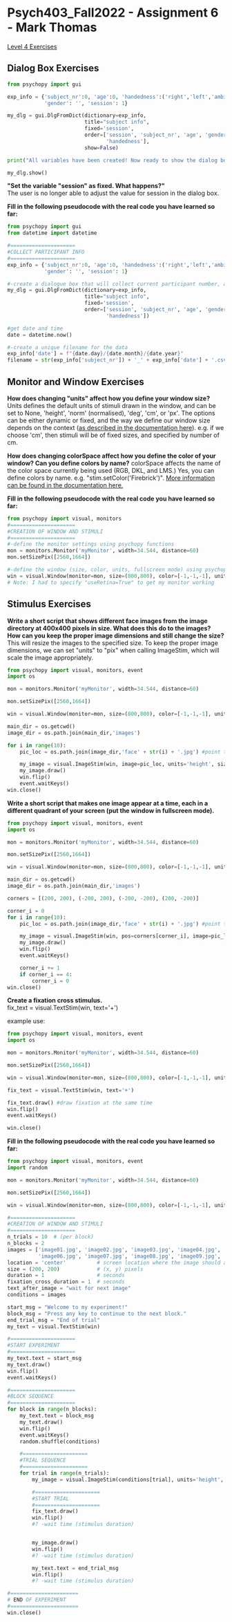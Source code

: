 # Psych403_Fall2022 - Assignment 6 - Mark Thomas

[Level 4 Exercises](https://kerblooee.github.io/pytutorial/level4_exercises.html)


## Dialog Box Exercises
```python
from psychopy import gui

exp_info = {'subject_nr':0, 'age':0, 'handedness':('right','left','ambi'), 
            'gender': '', 'session': 1}

my_dlg = gui.DlgFromDict(dictionary=exp_info, 
                         title="subject info",
                         fixed='session', 
                         order=['session', 'subject_nr', 'age', 'gender', 
                                'handedness'],
                         show=False)

print("All variables have been created! Now ready to show the dialog box!")

my_dlg.show()
```

**"Set the variable "session" as fixed. What happens?"**  
The user is no longer able to adjust the value for session in the dialog box.


**Fill in the following pseudocode with the real code you have learned so far:**
```python
from psychopy import gui
from datetime import datetime

#=====================
#COLLECT PARTICIPANT INFO
#=====================
exp_info = {'subject_nr':0, 'age':0, 'handedness':('right','left','ambi'),
            'gender': '', 'session': 1}

#-create a dialogue box that will collect current participant number, age, gender, handedness
my_dlg = gui.DlgFromDict(dictionary=exp_info,
                         title="subject info",
                         fixed='session',
                         order=['session', 'subject_nr', 'age', 'gender',
                                'handedness'])

#get date and time
date = datetime.now()

#-create a unique filename for the data
exp_info['date'] = f"{date.day}/{date.month}/{date.year}"
filename = str(exp_info['subject_nr']) + '_' + exp_info['date'] + '.csv'
```


## Monitor and Window Exercises

**How does changing "units" affect how you define your window size?**  
Units defines the default units of stimuli drawn in the window, and can be set to None, 'height', 'norm' (normalised), 'deg', 'cm', or 'px'. The options can be either dynamic or fixed, and the way we define our window size depends on the context ([as described in the documentation here](https://psychopy.org/general/units.html#units)). e.g. if we choose 'cm', then stimuli will be of fixed sizes, and specified by number of cm.

**How does changing colorSpace affect how you define the color of your window? Can you define colors by name?**
colorSpace affects the name of the color space currently being used (RGB, DKL, and LMS.) Yes, you can define colors by name. e.g. "stim.setColor('Firebrick')". [More information can be found in the documentation here.](https://psychopy.org/general/colours.html#colorspaces)


**Fill in the following pseudocode with the real code you have learned so far:**
```python
from psychopy import visual, monitors
#=====================
#CREATION OF WINDOW AND STIMULI
#=====================
#-define the monitor settings using psychopy functions
mon = monitors.Monitor('myMonitor', width=34.544, distance=60)
mon.setSizePix([2560,1664])

#-define the window (size, color, units, fullscreen mode) using psychopy functions
win = visual.Window(monitor=mon, size=(800,800), color=[-1,-1,-1], units='None', fullscr=False, useRetina=True)
# Note: I had to specify "useRetina=True" to get my monitor working
```


## Stimulus Exercises
**Write a short script that shows different face images from the image directory at 400x400 pixels in size. What does this do to the images? How can you keep the proper image dimensions and still change the size?**
This will resize the images to the specified size. To keep the proper image dimensions, we can set "units" to "pix" when calling ImageStim, which will scale the image appropriately.

```python
from psychopy import visual, monitors, event
import os

mon = monitors.Monitor('myMonitor', width=34.544, distance=60)

mon.setSizePix([2560,1664])

win = visual.Window(monitor=mon, size=(800,800), color=[-1,-1,-1], units='pix', fullscr=False, useRetina=True)

main_dir = os.getcwd()
image_dir = os.path.join(main_dir,'images')

for i in range(10):
    pic_loc = os.path.join(image_dir,'face' + str(i) + '.jpg') #point to the specific image

    my_image = visual.ImageStim(win, image=pic_loc, units='height', size=400)
    my_image.draw()
    win.flip()
    event.waitKeys()
win.close()
```


**Write a short script that makes one image appear at a time, each in a different quadrant of your screen (put the window in fullscreen mode).**
```python
from psychopy import visual, monitors, event
import os

mon = monitors.Monitor('myMonitor', width=34.544, distance=60)

mon.setSizePix([2560,1664])

win = visual.Window(monitor=mon, size=(800,800), color=[-1,-1,-1], units='pix', fullscr=True, useRetina=True)

main_dir = os.getcwd()
image_dir = os.path.join(main_dir,'images')

corners = [(200, 200), (-200, 200), (-200, -200), (200, -200)]

corner_i = 0
for i in range(10):
    pic_loc = os.path.join(image_dir,'face' + str(i) + '.jpg') #point to the specific image

    my_image = visual.ImageStim(win, pos=corners[corner_i], image=pic_loc, units='pix', size=400)
    my_image.draw()
    win.flip()
    event.waitKeys()

    corner_i += 1
    if corner_i == 4:
        corner_i = 0
win.close()
```


**Create a fixation cross stimulus.**  
fix_text = visual.TextStim(win, text='+')

example use:
```python
from psychopy import visual, monitors, event
import os

mon = monitors.Monitor('myMonitor', width=34.544, distance=60)

mon.setSizePix([2560,1664])

win = visual.Window(monitor=mon, size=(800,800), color=[-1,-1,-1], units='pix', fullscr=False, useRetina=True)

fix_text = visual.TextStim(win, text='+')

fix_text.draw() #draw fixation at the same time
win.flip()
event.waitKeys()

win.close()
```

**Fill in the following pseudocode with the real code you have learned so far:**
```python
from psychopy import visual, monitors, event
import random

mon = monitors.Monitor('myMonitor', width=34.544, distance=60)

mon.setSizePix([2560,1664])

win = visual.Window(monitor=mon, size=(800,800), color=[-1,-1,-1], units='pix', fullscr=False, useRetina=True)

#=====================
#CREATION OF WINDOW AND STIMULI
#=====================
n_trials = 10  # (per block)
n_blocks = 2
images = ['image01.jpg', 'image02.jpg', 'image03.jpg', 'image04.jpg', 'image05.jpg',
          'image06.jpg', 'image07.jpg', 'image08.jpg', 'image09.jpg', 'image10.jpg']
location = 'center'          # screen location where the image should appear
size = (200, 200)            # (x, y) pixels
duration = 1                 # seconds
fixation_cross_duration = 1  # seconds
text_after_image = "wait for next image"
conditions = images

start_msg = "Welcome to my experiment!"
block_msg = "Press any key to continue to the next block."
end_trial_msg = "End of trial"
my_text = visual.TextStim(win)

#=====================
#START EXPERIMENT
#=====================
my_text.text = start_msg
my_text.draw()
win.flip()
event.waitKeys()

#=====================
#BLOCK SEQUENCE
#=====================
for block in range(n_blocks):
    my_text.text = block_msg
    my_text.draw()
    win.flip()
    event.waitKeys()
    random.shuffle(conditions)

    #=====================
    #TRIAL SEQUENCE
    #=====================
    for trial in range(n_trials):
        my_image = visual.ImageStim(conditions[trial], units='height', size=400)

        #=====================
        #START TRIAL
        #=====================
        fix_text.draw()
        win.flip()
        #? -wait time (stimulus duration)


        my_image.draw()
        win.flip()
        #? -wait time (stimulus duration)

        my_text.text = end_trial_msg
        win.flip()
        #? -wait time (stimulus duration)

#======================
# END OF EXPERIMENT
#======================
win.close()
```
